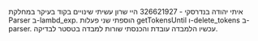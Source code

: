 איתי יהודה בנדרסקי - 326621927
היי שרון עשיתי שינויים בקוד בעיקר במחלקת Parser ב-lambd_exp. הוספתי שני פעלות getTokensUntil ו-delete_tokens ב-parser. עכשיו הלמבדה עובדת והכנסתי שורות למבדה בטסטר לבדיקה.
